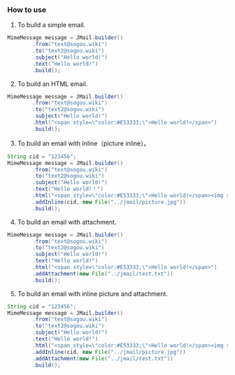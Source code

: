 ### How to use

1. To build a simple email.

```java
MimeMessage message = JMail.builder()
        .from("text@sogou.wiki")
        .to("text2@sogou.wiki")
        .subject("Hello world!")
        .text("Hello world!")
        .build();
```

2. To build an HTML email.

```java
MimeMessage message = JMail.builder()
        .from("text@sogou.wiki")
        .to("text2@sogou.wiki")
        .subject("Hello world!")
        .html("<span style=\"color:#E53333;\">Hello world!</span>")
        .build();
```

3. To build an email with Inline（picture inline）。

```java
String cid = "123456";
MimeMessage message = JMail.builder()
        .from("text@sogou.wiki")
        .to("text2@sogou.wiki")
        .subject("Hello world!")
        .text("Hello world!！")
        .html("<span style=\"color:#E53333;\">Hello world!</span><img src=\"cid:" + cid + "\" alt=\"\" />")
        .addInline(cid, new File("../jmail/picture.jpg"))
        .build();
```

4. To build an email with attachment.

```java
MimeMessage message = JMail.builder()
        .from("text@sogou.wiki")
        .to("text2@sogou.wiki")
        .subject("Hello world!")
        .text("Hello world!")
        .html("<span style=\"color:#E53333;\">Hello world!</span>")
        .addAttachment(new File("../jmail/test.txt"))
        .build();
```

5. To build an email with inline picture and attachment.

```java
String cid = "123456";
MimeMessage message = JMail.builder()
        .from("text@sogou.wiki")
        .to("text2@sogou.wiki")
        .subject("Hello world!")
        .text("Hello world!")
        .html("<span style=\"color:#E53333;\">Hello world!</span><img src=\"cid:" + cid + "\" alt=\"\" />")
        .addInline(cid, new File("../jmail/picture.jpg"))
        .addAttachment(new File("../jmail/test.txt"))
        .build();
```

